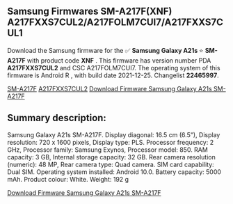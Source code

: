 <h2>Samsung Firmwares SM-A217F(XNF) A217FXXS7CUL2/A217FOLM7CUI7/A217FXXS7CUL1</h2>
Download the Samsung firmware for the ✅ <strong>Samsung Galaxy A21s </strong> ⭐ <strong>SM-A217F</strong> with product code <strong>XNF</strong> . This firmware has version number PDA <strong>A217FXXS7CUL2</strong> and CSC A217FOLM7CUI7. The operating system of this firmware is Android R , with build date 2021-12-25. Changelist <strong>22465997</strong>.

[SM-A217F](https://samfirm.shop/samsung/model/SM-A217F)
[A217FXXS7CUL2](https://samfirm.shop/samsung/pda/A217FXXS7CUL2)
[Download Firmware Samsung Galaxy A21s SM-A217F](https://samfirm.shop/samsung/firmware/485230)
<h2>Summary description:</h2>
<p>Samsung Galaxy A21s SM-A217F. Display diagonal: 16.5 cm (6.5"), Display resolution: 720 x 1600 pixels, Display type: PLS. Processor frequency: 2 GHz, Processor family: Samsung Exynos, Processor model: 850. RAM capacity: 3 GB, Internal storage capacity: 32 GB. Rear camera resolution (numeric): 48 MP, Rear camera type: Quad camera. SIM card capability: Dual SIM. Operating system installed: Android 10.0. Battery capacity: 5000 mAh. Product colour: White. Weight: 192 g</p>


[Download Firmware Samsung Galaxy A21s SM-A217F](https://samfirm.shop/samsung/firmware/485230)
